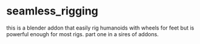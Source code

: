# seamless_rigging
this is a blender addon that easily rig humanoids with wheels for feet but is powerful enough for most rigs. part one in a sires of addons.

